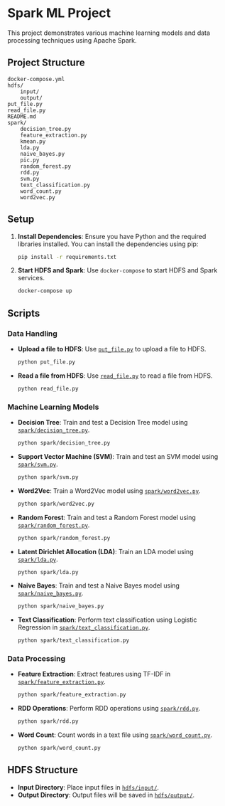 # Spark ML Project

This project demonstrates various machine learning models and data processing techniques using Apache Spark.

## Project Structure

```
docker-compose.yml
hdfs/
    input/
    output/
put_file.py
read_file.py
README.md
spark/
    decision_tree.py
    feature_extraction.py
    kmean.py
    lda.py
    naive_bayes.py
    pic.py
    random_forest.py
    rdd.py
    svm.py
    text_classification.py
    word_count.py
    word2vec.py
```

## Setup

1. **Install Dependencies**: Ensure you have Python and the required libraries installed. You can install the dependencies using pip:
    ```sh
    pip install -r requirements.txt
    ```

2. **Start HDFS and Spark**: Use `docker-compose` to start HDFS and Spark services.
    ```sh
    docker-compose up
    ```

## Scripts

### Data Handling

- **Upload a file to HDFS**: Use [`put_file.py`](command:_github.copilot.openRelativePath?%5B%7B%22scheme%22%3A%22file%22%2C%22authority%22%3A%22%22%2C%22path%22%3A%22%2Fworkspaces%2FBigData-Project%2Fput_file.py%22%2C%22query%22%3A%22%22%2C%22fragment%22%3A%22%22%7D%2C%22f9fbdf57-544e-432c-90cc-f6f3dc5a6e67%22%5D "/workspaces/BigData-Project/put_file.py") to upload a file to HDFS.
    ```sh
    python put_file.py
    ```

- **Read a file from HDFS**: Use [`read_file.py`](command:_github.copilot.openRelativePath?%5B%7B%22scheme%22%3A%22file%22%2C%22authority%22%3A%22%22%2C%22path%22%3A%22%2Fworkspaces%2FBigData-Project%2Fread_file.py%22%2C%22query%22%3A%22%22%2C%22fragment%22%3A%22%22%7D%2C%22f9fbdf57-544e-432c-90cc-f6f3dc5a6e67%22%5D "/workspaces/BigData-Project/read_file.py") to read a file from HDFS.
    ```sh
    python read_file.py
    ```

### Machine Learning Models

- **Decision Tree**: Train and test a Decision Tree model using [`spark/decision_tree.py`](command:_github.copilot.openRelativePath?%5B%7B%22scheme%22%3A%22file%22%2C%22authority%22%3A%22%22%2C%22path%22%3A%22%2Fworkspaces%2FBigData-Project%2Fspark%2Fdecision_tree.py%22%2C%22query%22%3A%22%22%2C%22fragment%22%3A%22%22%7D%2C%22f9fbdf57-544e-432c-90cc-f6f3dc5a6e67%22%5D "/workspaces/BigData-Project/spark/decision_tree.py").
    ```sh
    python spark/decision_tree.py
    ```

- **Support Vector Machine (SVM)**: Train and test an SVM model using [`spark/svm.py`](command:_github.copilot.openRelativePath?%5B%7B%22scheme%22%3A%22file%22%2C%22authority%22%3A%22%22%2C%22path%22%3A%22%2Fworkspaces%2FBigData-Project%2Fspark%2Fsvm.py%22%2C%22query%22%3A%22%22%2C%22fragment%22%3A%22%22%7D%2C%22f9fbdf57-544e-432c-90cc-f6f3dc5a6e67%22%5D "/workspaces/BigData-Project/spark/svm.py").
    ```sh
    python spark/svm.py
    ```

- **Word2Vec**: Train a Word2Vec model using [`spark/word2vec.py`](command:_github.copilot.openRelativePath?%5B%7B%22scheme%22%3A%22file%22%2C%22authority%22%3A%22%22%2C%22path%22%3A%22%2Fworkspaces%2FBigData-Project%2Fspark%2Fword2vec.py%22%2C%22query%22%3A%22%22%2C%22fragment%22%3A%22%22%7D%2C%22f9fbdf57-544e-432c-90cc-f6f3dc5a6e67%22%5D "/workspaces/BigData-Project/spark/word2vec.py").
    ```sh
    python spark/word2vec.py
    ```

- **Random Forest**: Train and test a Random Forest model using [`spark/random_forest.py`](command:_github.copilot.openRelativePath?%5B%7B%22scheme%22%3A%22file%22%2C%22authority%22%3A%22%22%2C%22path%22%3A%22%2Fworkspaces%2FBigData-Project%2Fspark%2Frandom_forest.py%22%2C%22query%22%3A%22%22%2C%22fragment%22%3A%22%22%7D%2C%22f9fbdf57-544e-432c-90cc-f6f3dc5a6e67%22%5D "/workspaces/BigData-Project/spark/random_forest.py").
    ```sh
    python spark/random_forest.py
    ```

- **Latent Dirichlet Allocation (LDA)**: Train an LDA model using [`spark/lda.py`](command:_github.copilot.openRelativePath?%5B%7B%22scheme%22%3A%22file%22%2C%22authority%22%3A%22%22%2C%22path%22%3A%22%2Fworkspaces%2FBigData-Project%2Fspark%2Flda.py%22%2C%22query%22%3A%22%22%2C%22fragment%22%3A%22%22%7D%2C%22f9fbdf57-544e-432c-90cc-f6f3dc5a6e67%22%5D "/workspaces/BigData-Project/spark/lda.py").
    ```sh
    python spark/lda.py
    ```

- **Naive Bayes**: Train and test a Naive Bayes model using [`spark/naive_bayes.py`](command:_github.copilot.openRelativePath?%5B%7B%22scheme%22%3A%22file%22%2C%22authority%22%3A%22%22%2C%22path%22%3A%22%2Fworkspaces%2FBigData-Project%2Fspark%2Fnaive_bayes.py%22%2C%22query%22%3A%22%22%2C%22fragment%22%3A%22%22%7D%2C%22f9fbdf57-544e-432c-90cc-f6f3dc5a6e67%22%5D "/workspaces/BigData-Project/spark/naive_bayes.py").
    ```sh
    python spark/naive_bayes.py
    ```

- **Text Classification**: Perform text classification using Logistic Regression in [`spark/text_classification.py`](command:_github.copilot.openRelativePath?%5B%7B%22scheme%22%3A%22file%22%2C%22authority%22%3A%22%22%2C%22path%22%3A%22%2Fworkspaces%2FBigData-Project%2Fspark%2Ftext_classification.py%22%2C%22query%22%3A%22%22%2C%22fragment%22%3A%22%22%7D%2C%22f9fbdf57-544e-432c-90cc-f6f3dc5a6e67%22%5D "/workspaces/BigData-Project/spark/text_classification.py").
    ```sh
    python spark/text_classification.py
    ```

### Data Processing

- **Feature Extraction**: Extract features using TF-IDF in [`spark/feature_extraction.py`](command:_github.copilot.openRelativePath?%5B%7B%22scheme%22%3A%22file%22%2C%22authority%22%3A%22%22%2C%22path%22%3A%22%2Fworkspaces%2FBigData-Project%2Fspark%2Ffeature_extraction.py%22%2C%22query%22%3A%22%22%2C%22fragment%22%3A%22%22%7D%2C%22f9fbdf57-544e-432c-90cc-f6f3dc5a6e67%22%5D "/workspaces/BigData-Project/spark/feature_extraction.py").
    ```sh
    python spark/feature_extraction.py
    ```

- **RDD Operations**: Perform RDD operations using [`spark/rdd.py`](command:_github.copilot.openRelativePath?%5B%7B%22scheme%22%3A%22file%22%2C%22authority%22%3A%22%22%2C%22path%22%3A%22%2Fworkspaces%2FBigData-Project%2Fspark%2Frdd.py%22%2C%22query%22%3A%22%22%2C%22fragment%22%3A%22%22%7D%2C%22f9fbdf57-544e-432c-90cc-f6f3dc5a6e67%22%5D "/workspaces/BigData-Project/spark/rdd.py").
    ```sh
    python spark/rdd.py
    ```

- **Word Count**: Count words in a text file using [`spark/word_count.py`](command:_github.copilot.openRelativePath?%5B%7B%22scheme%22%3A%22file%22%2C%22authority%22%3A%22%22%2C%22path%22%3A%22%2Fworkspaces%2FBigData-Project%2Fspark%2Fword_count.py%22%2C%22query%22%3A%22%22%2C%22fragment%22%3A%22%22%7D%2C%22f9fbdf57-544e-432c-90cc-f6f3dc5a6e67%22%5D "/workspaces/BigData-Project/spark/word_count.py").
    ```sh
    python spark/word_count.py
    ```

## HDFS Structure

- **Input Directory**: Place input files in [`hdfs/input/`](command:_github.copilot.openRelativePath?%5B%7B%22scheme%22%3A%22file%22%2C%22authority%22%3A%22%22%2C%22path%22%3A%22%2Fworkspaces%2FBigData-Project%2Fhdfs%2Finput%2F%22%2C%22query%22%3A%22%22%2C%22fragment%22%3A%22%22%7D%2C%22f9fbdf57-544e-432c-90cc-f6f3dc5a6e67%22%5D "/workspaces/BigData-Project/hdfs/input/").
- **Output Directory**: Output files will be saved in [`hdfs/output/`](command:_github.copilot.openRelativePath?%5B%7B%22scheme%22%3A%22file%22%2C%22authority%22%3A%22%22%2C%22path%22%3A%22%2Fworkspaces%2FBigData-Project%2Fhdfs%2Foutput%2F%22%2C%22query%22%3A%22%22%2C%22fragment%22%3A%22%22%7D%2C%22f9fbdf57-544e-432c-90cc-f6f3dc5a6e67%22%5D "/workspaces/BigData-Project/hdfs/output/").

